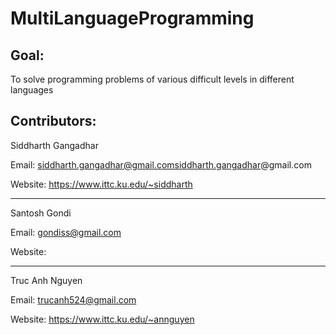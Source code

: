 MultiLanguageProgramming
========================

Goal: 
----
To solve programming problems of various difficult levels in different languages


Contributors: 
-------------
Siddharth Gangadhar 

  Email: siddharth.gangadhar@gmail.comsiddharth.gangadhar@gmail.com

  Website: https://www.ittc.ku.edu/~siddharth

------

Santosh Gondi

  Email: gondiss@gmail.com

  Website:
  
------

Truc Anh Nguyen

  Email: trucanh524@gmail.com

  Website: https://www.ittc.ku.edu/~annguyen

